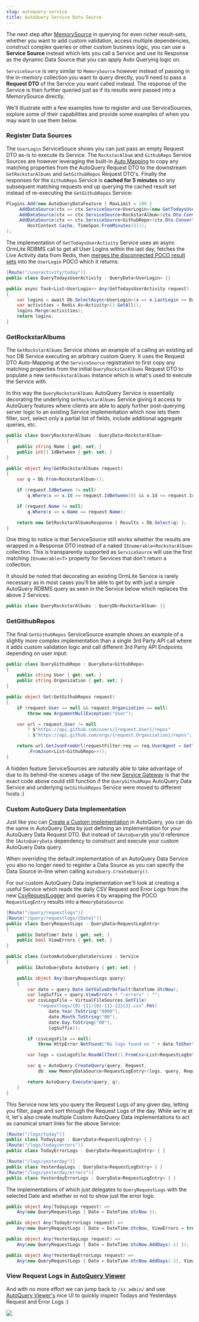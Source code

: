 ```yaml
---
slug: autoquery-service
title: AutoQuery Service Data Source
---
```


The next step after [MemorySource](/autoquery-memory) in querying for even richer result-sets, whether you want to add custom validation, access multiple dependencies, construct complex queries or other custom business logic, you can use a **Service Source** instead which lets you call a Service and use its Response as the dynamic Data Source that you can apply Auto Querying logic on.

`ServiceSource` is very similar to `MemorySource` however instead of passing in the in-memory collection 
you want to query directly, you'll need to pass a **Request DTO** of the Service you want called instead.
The response of the Service is then further queried just as if its results were passed into a MemorySource 
directly.

We'll illustrate with a few examples how to register and use ServiceSources, explore some of their capabilities 
and provide some examples of when you may want to use them below. 

### Register Data Sources

The `UserLogin` ServiceSouce shows you can just pass an empty Request DTO as-is to execute its Service. 
The `RockstarAlbum` and `GithubRepo` Service Sources are however leveraging the built-in
[Auto Mapping](/auto-mapping) to copy any matching 
properties from the AutoQuery Request DTO to the downstream `GetRockstarAlbums` and `GetGithubRepos` 
Request DTO's. Finally the responses for the `GithubRepo` Service is **cached for 5 minutes** so any 
subsequent matching requests end up querying the cached result set instead of re-executing the `GetGithubRepos` 
Service:

```csharp
Plugins.Add(new AutoQueryDataFeature { MaxLimit = 100 }
    .AddDataSource(ctx => ctx.ServiceSource<UserLogin>(new GetTodaysUserActivity())),
    .AddDataSource(ctx => ctx.ServiceSource<RockstarAlbum>(ctx.Dto.ConvertTo<GetRockstarAlbums>())),
    .AddDataSource(ctx => ctx.ServiceSource<GithubRepo>(ctx.Dto.ConvertTo<GetGithubRepos>(), 
        HostContext.Cache, TimeSpan.FromMinutes(5)));
);
```

The implementation of `GetTodaysUserActivity` Service uses an async OrmLite RDBMS call to get all User Logins 
within the last day, fetches the Live Activity data from Redis, then 
[merges the disconnected POCO result sets](https://github.com/ServiceStack/ServiceStack.OrmLite#merge-disconnected-poco-result-sets)
into the `UserLogin` POCO which it returns:

```csharp
[Route("/useractivity/today")]
public class QueryTodaysUserActivity : QueryData<UserLogin> {}

public async Task<List<UserLogin>> Any(GetTodaysUserActivity request)
{
    var logins = await Db.SelectAsync<UserLogin>(x => x.LastLogin >= DateTime.UtcNow.AddDays(-1));
    var activities = Redis.As<Activity>().GetAll();
    logins.Merge(activities);
    return logins;
}
```

### GetRockstarAlbums

The `GetRockstarAlbums` Service shows an example of a calling an existing ad hoc DB Service executing an 
arbitrary custom Query. It uses the Request DTO Auto-Mapping at the `ServiceSource` registration to 
first copy any matching properties from the initial `QueryRockstarAlbums` Request DTO to populate a new 
`GetRockstarAlbums` instance which is what's used to execute the Service with. 

In this way the `QueryRockstarAlbums` AutoQuery Service is essentially decorating the underlying 
`GetRockstarAlbums` Service giving it access to AutoQuery features where clients are able to apply 
further post-querying server logic to an existing Service implementation which now lets them filter, 
sort, select only a partial list of fields, include additional aggregate queries, etc.

```csharp
public class QueryRockstarAlbums : QueryData<RockstarAlbum> 
{
    public string Name { get; set; }
    public int[] IdBetween { get; set; }
}

public object Any(GetRockstarAlbums request)
{
    var q = Db.From<RockstarAlbum>();

    if (request.IdBetween != null)
        q.Where(x => x.Id >= request.IdBetween[0] && x.Id <= request.IdBetween[1]);

    if (request.Name != null)
        q.Where(x => x.Name == request.Name);

    return new GetRockstarAlbumsResponse { Results = Db.Select(q) };
}
```

One thing to notice is that ServiceSource still works whether the results are wrapped in a Response DTO 
instead of a naked `IEnumerable<RockstarAlbum>` collection. This is transparently supported as `ServiceSource` 
will use the first matching `IEnumerable<T>` property for Services that don't return a collection.

It should be noted that decorating an existing OrmLite Service is rarely necessary as in most cases you'll
be able to get by with just a simple AutoQuery RDBMS query as seen in the Service below which replaces 
the above 2 Services:

```csharp
public class QueryRockstarAlbums : QueryDb<RockstarAlbum> {}
```

### GetGithubRepos

The final `GetGithubRepos` ServiceSource example shows an example of a slightly more complex implementation
than a single 3rd Party API call where it adds custom validation logic and call different 3rd Party API 
Endpoints depending on user input:

```csharp
public class QueryGithubRepo : QueryData<GithubRepo> 
{
    public string User { get; set; }
    public string Organization { get; set; }
}

public object Get(GetGithubRepos request)
{
    if (request.User == null && request.Organization == null)
        throw new ArgumentNullException("User");

    var url = request.User != null
        ? $"https://api.github.com/users/{request.User}/repos"
        : $"https://api.github.com/orgs/{request.Organization}/repos";

    return url.GetJsonFromUrl(requestFilter:req => req.UserAgent = GetType().Name)
        .FromJson<List<GithubRepo>>();
}
```

A hidden feature ServiceSources are naturally able to take advantage of due to its behind-the-scenes usage 
of the new [Service Gateway](/service-gateway) is that the exact code above could still function if the
`QueryGithubRepo` AutoQuery Data Service and underlying `GetGithubRepos` Service were moved to different
hosts :)

### Custom AutoQuery Data Implementation

Just like you can 
[Create a Custom implementation](/autoquery#custom-autoquery-implementations)
in AutoQuery, you can do the same in AutoQuery Data by just defining an implementation for your AutoQuery 
Data Request DTO. But instead of `IAutoQueryDb` you'd reference the `IAutoQueryData` dependency to construct 
and execute your custom AutoQuery Data query.

When overriding the default implementation of an AutoQuery Data Service you also no longer need to register 
a Data Source as you can specify the Data Source in-line when calling `AutoQuery.CreateQuery()`.

For our custom AutoQuery Data implementation we'll look at creating a useful Service which reads the
daily CSV Request and Error Logs from the new [CsvRequestLogger](/request-logger#csv-request-logger) and queries it by 
wrapping the POCO `RequestLogEntry` results into a `MemoryDataSource`:

```csharp
[Route("/query/requestlogs")]
[Route("/query/requestlogs/{Date}")]
public class QueryRequestLogs : QueryData<RequestLogEntry>
{
    public DateTime? Date { get; set; }
    public bool ViewErrors { get; set; }
}

public class CustomAutoQueryDataServices : Service
{
    public IAutoQueryData AutoQuery { get; set; }

    public object Any(QueryRequestLogs query)
    {
        var date = query.Date.GetValueOrDefault(DateTime.UtcNow);
        var logSuffix = query.ViewErrors ? "-errors" : "";
        var csvLogsFile = VirtualFileSources.GetFile(
            "requestlogs/{0}-{1}/{0}-{1}-{2}{3}.csv".Fmt(
                date.Year.ToString("0000"),
                date.Month.ToString("00"),
                date.Day.ToString("00"),
                logSuffix));

        if (csvLogsFile == null)
            throw HttpError.NotFound("No logs found on " + date.ToShortDateString());

        var logs = csvLogsFile.ReadAllText().FromCsv<List<RequestLogEntry>>();

        var q = AutoQuery.CreateQuery(query, Request,
            db: new MemoryDataSource<RequestLogEntry>(logs, query, Request));

        return AutoQuery.Execute(query, q);
    }
}
```

This Service now lets you query the Request Logs of any given day, letting you filter, page and sort 
through the Request Logs of the day. While we're at it, let's also create multiple Custom AutoQuery 
Data implementations to act as canonical smart links for the above Service:

```csharp
[Route("/logs/today")]
public class TodayLogs : QueryData<RequestLogEntry> { }
[Route("/logs/today/errors")]
public class TodayErrorLogs : QueryData<RequestLogEntry> { }

[Route("/logs/yesterday")]
public class YesterdayLogs : QueryData<RequestLogEntry> { }
[Route("/logs/yesterday/errors")]
public class YesterdayErrorLogs : QueryData<RequestLogEntry> { }
```

The implementations of which just delegates to `QueryRequestLogs` with the selected Date and whether or 
not to show just the error logs:

```csharp
public object Any(TodayLogs request) =>
    Any(new QueryRequestLogs { Date = DateTime.UtcNow });

public object Any(TodayErrorLogs request) =>
    Any(new QueryRequestLogs { Date = DateTime.UtcNow, ViewErrors = true });

public object Any(YesterdayLogs request) =>
    Any(new QueryRequestLogs { Date = DateTime.UtcNow.AddDays(-1) });

public object Any(YesterdayErrorLogs request) =>
    Any(new QueryRequestLogs { Date = DateTime.UtcNow.AddDays(-1), ViewErrors = true });
```

### View Request Logs in [AutoQuery Viewer](https://github.com/ServiceStack/Admin)

And with no more effort we can jump back to `/ss_admin/` and use [AutoQuery Viewer's](https://github.com/ServiceStack/Admin) nice UI to quickly 
inspect Todays and Yesterdays Request and Error Logs :)

![](https://raw.githubusercontent.com/ServiceStack/Assets/master/img/release-notes/autoqueryviewer-csv-logs.png)
